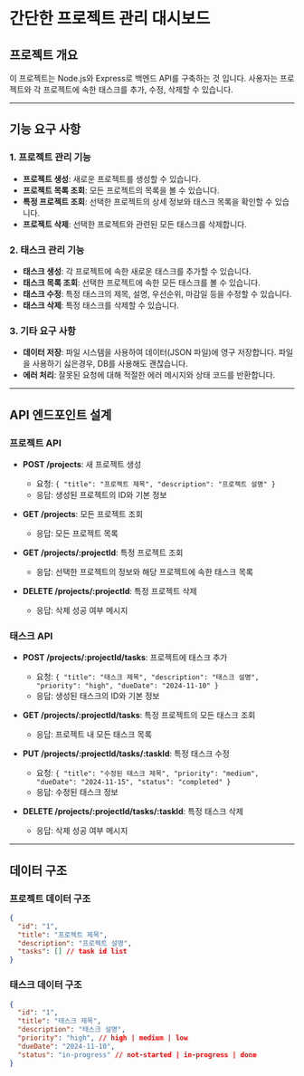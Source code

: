 # 간단한 프로젝트 관리 대시보드

## 프로젝트 개요

이 프로젝트는 Node.js와 Express로 백엔드 API를 구축하는 것 입니다.
사용자는 프로젝트와 각 프로젝트에 속한 태스크를 추가, 수정, 삭제할 수 있습니다.

---

## 기능 요구 사항

### 1. 프로젝트 관리 기능

- **프로젝트 생성**: 새로운 프로젝트를 생성할 수 있습니다.
- **프로젝트 목록 조회**: 모든 프로젝트의 목록을 볼 수 있습니다.
- **특정 프로젝트 조회**: 선택한 프로젝트의 상세 정보와 태스크 목록을 확인할 수 있습니다.
- **프로젝트 삭제**: 선택한 프로젝트와 관련된 모든 태스크를 삭제합니다.

### 2. 태스크 관리 기능

- **태스크 생성**: 각 프로젝트에 속한 새로운 태스크를 추가할 수 있습니다.
- **태스크 목록 조회**: 선택한 프로젝트에 속한 모든 태스크를 볼 수 있습니다.
- **태스크 수정**: 특정 태스크의 제목, 설명, 우선순위, 마감일 등을 수정할 수 있습니다.
- **태스크 삭제**: 특정 태스크를 삭제할 수 있습니다.

### 3. 기타 요구 사항

- **데이터 저장**: 파일 시스템을 사용하여 데이터(JSON 파일)에 영구 저장합니다. 파일을 사용하기 싫은경우, DB를 사용해도 괜찮습니다.
- **에러 처리**: 잘못된 요청에 대해 적절한 에러 메시지와 상태 코드를 반환합니다.

---

## API 엔드포인트 설계

### 프로젝트 API

- **POST /projects**: 새 프로젝트 생성

  - 요청: `{ "title": "프로젝트 제목", "description": "프로젝트 설명" }`
  - 응답: 생성된 프로젝트의 ID와 기본 정보

- **GET /projects**: 모든 프로젝트 조회

  - 응답: 모든 프로젝트 목록

- **GET /projects/:projectId**: 특정 프로젝트 조회

  - 응답: 선택한 프로젝트의 정보와 해당 프로젝트에 속한 태스크 목록

- **DELETE /projects/:projectId**: 특정 프로젝트 삭제
  - 응답: 삭제 성공 여부 메시지

### 태스크 API

- **POST /projects/:projectId/tasks**: 프로젝트에 태스크 추가

  - 요청: `{ "title": "태스크 제목", "description": "태스크 설명", "priority": "high", "dueDate": "2024-11-10" }`
  - 응답: 생성된 태스크의 ID와 기본 정보

- **GET /projects/:projectId/tasks**: 특정 프로젝트의 모든 태스크 조회

  - 응답: 프로젝트 내 모든 태스크 목록

- **PUT /projects/:projectId/tasks/:taskId**: 특정 태스크 수정

  - 요청: `{ "title": "수정된 태스크 제목", "priority": "medium", "dueDate": "2024-11-15", "status": "completed" }`
  - 응답: 수정된 태스크 정보

- **DELETE /projects/:projectId/tasks/:taskId**: 특정 태스크 삭제
  - 응답: 삭제 성공 여부 메시지

---

## 데이터 구조

### 프로젝트 데이터 구조

```json
{
  "id": "1",
  "title": "프로젝트 제목",
  "description": "프로젝트 설명",
  "tasks": [] // task id list
}
```

### 태스크 데이터 구조

```json
{
  "id": "1",
  "title": "태스크 제목",
  "description": "태스크 설명",
  "priority": "high", // high | medium | low
  "dueDate": "2024-11-10",
  "status": "in-progress" // not-started | in-progress | done
}
```

